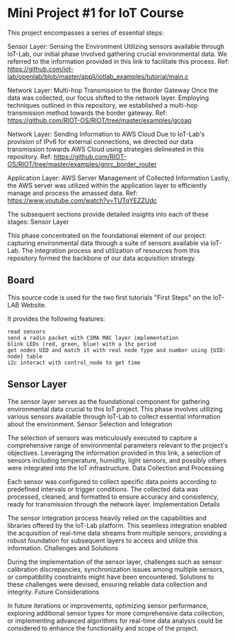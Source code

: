 # Mini Project #1 for IoT Course

This project encompasses a series of essential steps:

Sensor Layer: Sensing the Environment
    Utilizing sensors available through IoT-Lab, our initial phase involved gathering crucial environmental data. We referred to the information provided in this link to facilitate this process. 
    Ref: https://github.com/iot-lab/openlab/blob/master/appli/iotlab_examples/tutorial/main.c

Network Layer: Multi-hop Transmission to the Border Gateway
    Once the data was collected, our focus shifted to the network layer. Employing techniques outlined in this repository, we established a multi-hop transmission method towards the border gateway.
    Ref: https://github.com/RIOT-OS/RIOT/tree/master/examples/gcoap

Network Layer: Sending Information to AWS Cloud
    Due to IoT-Lab's provision of IPv6 for external connections, we directed our data transmission towards AWS Cloud using strategies delineated in this repository.
    Ref: https://github.com/RIOT-OS/RIOT/tree/master/examples/gnrc_border_router

Application Layer: AWS Server Management of Collected Information
    Lastly, the AWS server was utilized within the application layer to efficiently manage and process the amassed data.
    Ref: https://www.youtube.com/watch?v=TUTqYEZZUdc

The subsequent sections provide detailed insights into each of these stages:
Sensor Layer

This phase concentrated on the foundational element of our project: capturing environmental data through a suite of sensors available via IoT-Lab. The integration process and utilization of resources from this repository formed the backbone of our data acquisition strategy.

## Board
This source code is used for the two first tutorials "First Steps" on the IoT-LAB Website.

It provides the following features:

    read sensors
    send a radio packet with CSMA MAC layer implementation
    blink LEDs (red, green, blue) with a 1hz period
    get nodes UID and match it with real node type and number using {UID: node} table
    i2c interact with control_node to get time


## Sensor Layer


The sensor layer serves as the foundational component for gathering environmental data crucial to this IoT project. This phase involves utilizing various sensors available through IoT-Lab to collect essential information about the environment.
Sensor Selection and Integration

The selection of sensors was meticulously executed to capture a comprehensive range of environmental parameters relevant to the project's objectives. Leveraging the information provided in this link, a selection of sensors including temperature, humidity, light sensors, and possibly others were integrated into the IoT infrastructure.
Data Collection and Processing

Each sensor was configured to collect specific data points according to predefined intervals or trigger conditions. The collected data was processed, cleaned, and formatted to ensure accuracy and consistency, ready for transmission through the network layer.
Implementation Details

The sensor integration process heavily relied on the capabilities and libraries offered by the IoT-Lab platform. This seamless integration enabled the acquisition of real-time data streams from multiple sensors, providing a robust foundation for subsequent layers to access and utilize this information.
Challenges and Solutions

During the implementation of the sensor layer, challenges such as sensor calibration discrepancies, synchronization issues among multiple sensors, or compatibility constraints might have been encountered. Solutions to these challenges were devised, ensuring reliable data collection and integrity.
Future Considerations

In future iterations or improvements, optimizing sensor performance, exploring additional sensor types for more comprehensive data collection, or implementing advanced algorithms for real-time data analysis could be considered to enhance the functionality and scope of the project.



